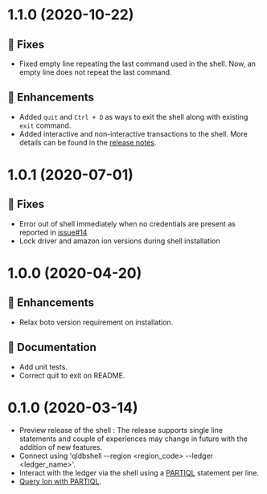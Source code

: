 # 1.1.0 (2020-10-22)

## :bug: Fixes

* Fixed empty line repeating the last command used in the shell. Now, an empty line does not repeat the last command.

## :tada: Enhancements

* Added `quit` and `Ctrl + D` as ways to exit the shell along with existing `exit` command.
* Added interactive and non-interactive transactions to the shell. More details can be found in the [release notes](http://github.com/awslabs/amazon-qldb-shell/releases/tag/v1.1.0).

# 1.0.1 (2020-07-01)

## :bug: Fixes

* Error out of shell immediately when no credentials are present as reported in [issue#14](https://github.com/awslabs/amazon-qldb-shell/issues/14)
* Lock driver and amazon ion versions during shell installation

# 1.0.0 (2020-04-20)

## :tada: Enhancements

* Relax boto version requirement on installation.

## :book: Documentation

* Add unit tests.
* Correct quit to exit on README.

# 0.1.0 (2020-03-14)

* Preview release of the shell : The release supports single line statements and couple of experiences may change in future with the addition of new features.
* Connect using 'qldbshell --region <region_code> --ledger <ledger_name>'.
* Interact with the ledger via the shell using a [PARTIQL](https://partiql.org/docs.html) statement per line.
* [Query Ion with PARTIQL](https://docs.aws.amazon.com/qldb/latest/developerguide/ql-reference.query.html).

